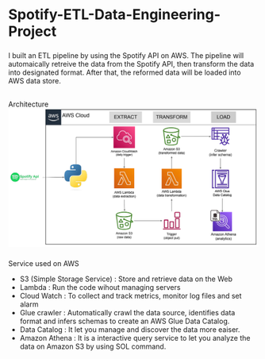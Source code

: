# Spotify-ETL-Data-Engineering-Project

### 
I built an ETL pipeline by using the Spotify API on AWS. The pipeline will automaically retreive the data from the Spotify API, then transform the data into designated format. After that, the reformed data will be loaded into AWS data store.

##
Architecture 
![Architecture Diagram](https://github.com/BillyLeungggg/Spotify-ETL-Data-Engineering-Project/blob/main/Data%20pipeline%20architecture.png)

###
Service used on AWS

- S3 (Simple Storage Service) : Store and retrieve data on the Web
- Lambda : Run the code wihout managing servers
- Cloud Watch : To collect and track metrics, monitor log files and set alarm
- Glue crawler : Automatically crawl the data source, identifies data format and infers schemas to create an AWS Glue Data Catalog.
- Data Catalog : It let you manage and discover the data more eaiser.
- Amazon Athena : It is a interactive query service to let you analyze the data on Amazon S3 by using SOL command. 
